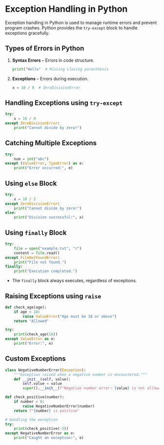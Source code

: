 # Exception Handling in Python

Exception handling in Python is used to manage runtime errors and prevent program crashes. Python provides the `try-except` block to handle exceptions gracefully.

## **Types of Errors in Python**
1. **Syntax Errors** – Errors in code structure.
   ```python
   print("Hello"  # Missing closing parenthesis
   ```
2. **Exceptions** – Errors during execution.
   ```python
   x = 10 / 0  # ZeroDivisionError
   ```

## **Handling Exceptions using `try-except`**
```python
try:
    x = 10 / 0
except ZeroDivisionError:
    print("Cannot divide by zero!")
```

## **Catching Multiple Exceptions**
```python
try:
    num = int("abc")
except (ValueError, TypeError) as e:
    print("Error occurred:", e)
```

## **Using `else` Block**
```python
try:
    x = 10 / 2
except ZeroDivisionError:
    print("Cannot divide by zero!")
else:
    print("Division successful:", x)
```

## **Using `finally` Block**
```python
try:
    file = open("example.txt", "r")
    content = file.read()
except FileNotFoundError:
    print("File not found.")
finally:
    print("Execution completed.")
```
- The `finally` block always executes, regardless of exceptions.

## **Raising Exceptions using `raise`**
```python
def check_age(age):
    if age < 18:
        raise ValueError("Age must be 18 or above")
    return "Allowed"

try:
    print(check_age(16))
except ValueError as e:
    print("Error:", e)
```

## **Custom Exceptions**
```python
class NegativeNumberError(Exception):
    """Exception raised when a negative number is encountered."""
    def __init__(self, value):
        self.value = value
        super().__init__(f"Negative number error: {value} is not allowed")

def check_positive(number):
    if number < 0:
        raise NegativeNumberError(number)
    return f"{number} is positive"

# Handling the exception
try:
    print(check_positive(-5))
except NegativeNumberError as e:
    print("Caught an exception:", e)
```

